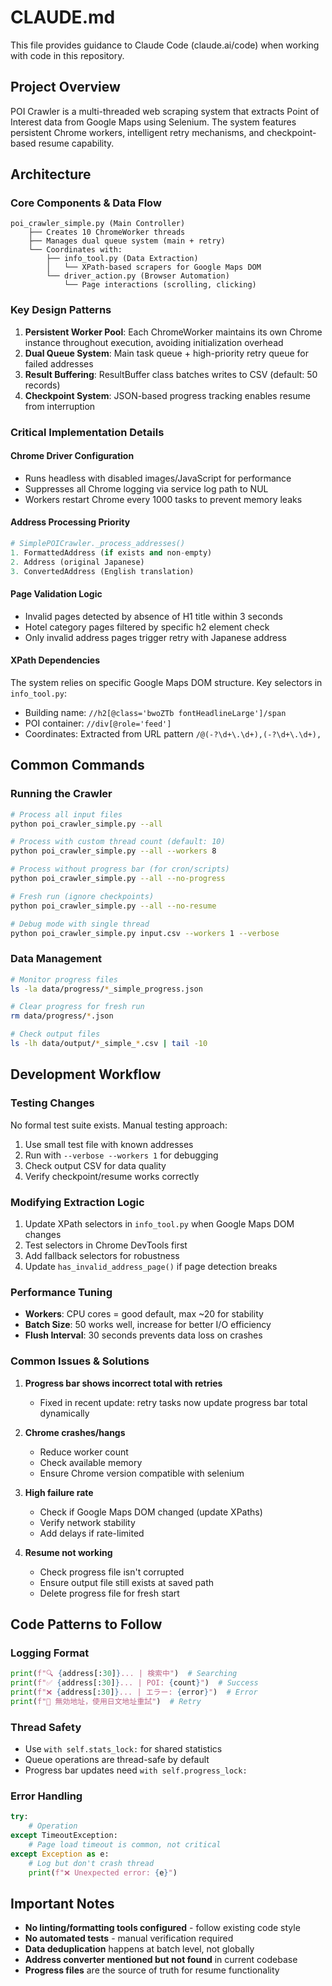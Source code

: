 # CLAUDE.md

This file provides guidance to Claude Code (claude.ai/code) when working with code in this repository.

## Project Overview

POI Crawler is a multi-threaded web scraping system that extracts Point of Interest data from Google Maps using Selenium. The system features persistent Chrome workers, intelligent retry mechanisms, and checkpoint-based resume capability.

## Architecture

### Core Components & Data Flow

```
poi_crawler_simple.py (Main Controller)
    ├── Creates 10 ChromeWorker threads
    ├── Manages dual queue system (main + retry)
    └── Coordinates with:
        ├── info_tool.py (Data Extraction)
        │   └── XPath-based scrapers for Google Maps DOM
        └── driver_action.py (Browser Automation)
            └── Page interactions (scrolling, clicking)
```

### Key Design Patterns

1. **Persistent Worker Pool**: Each ChromeWorker maintains its own Chrome instance throughout execution, avoiding initialization overhead
2. **Dual Queue System**: Main task queue + high-priority retry queue for failed addresses
3. **Result Buffering**: ResultBuffer class batches writes to CSV (default: 50 records)
4. **Checkpoint System**: JSON-based progress tracking enables resume from interruption

### Critical Implementation Details

#### Chrome Driver Configuration
- Runs headless with disabled images/JavaScript for performance
- Suppresses all Chrome logging via service log path to NUL
- Workers restart Chrome every 1000 tasks to prevent memory leaks

#### Address Processing Priority
```python
# SimplePOICrawler._process_addresses()
1. FormattedAddress (if exists and non-empty)
2. Address (original Japanese)
3. ConvertedAddress (English translation)
```

#### Page Validation Logic
- Invalid pages detected by absence of H1 title within 3 seconds
- Hotel category pages filtered by specific h2 element check
- Only invalid address pages trigger retry with Japanese address

#### XPath Dependencies
The system relies on specific Google Maps DOM structure. Key selectors in `info_tool.py`:
- Building name: `//h2[@class='bwoZTb fontHeadlineLarge']/span`
- POI container: `//div[@role='feed']`
- Coordinates: Extracted from URL pattern `/@(-?\d+\.\d+),(-?\d+\.\d+),`

## Common Commands

### Running the Crawler
```bash
# Process all input files
python poi_crawler_simple.py --all

# Process with custom thread count (default: 10)
python poi_crawler_simple.py --all --workers 8

# Process without progress bar (for cron/scripts)
python poi_crawler_simple.py --all --no-progress

# Fresh run (ignore checkpoints)
python poi_crawler_simple.py --all --no-resume

# Debug mode with single thread
python poi_crawler_simple.py input.csv --workers 1 --verbose
```

### Data Management
```bash
# Monitor progress files
ls -la data/progress/*_simple_progress.json

# Clear progress for fresh run
rm data/progress/*.json

# Check output files
ls -lh data/output/*_simple_*.csv | tail -10
```

## Development Workflow

### Testing Changes
No formal test suite exists. Manual testing approach:
1. Use small test file with known addresses
2. Run with `--verbose --workers 1` for debugging
3. Check output CSV for data quality
4. Verify checkpoint/resume works correctly

### Modifying Extraction Logic
1. Update XPath selectors in `info_tool.py` when Google Maps DOM changes
2. Test selectors in Chrome DevTools first
3. Add fallback selectors for robustness
4. Update `has_invalid_address_page()` if page detection breaks

### Performance Tuning
- **Workers**: CPU cores = good default, max ~20 for stability
- **Batch Size**: 50 works well, increase for better I/O efficiency
- **Flush Interval**: 30 seconds prevents data loss on crashes

### Common Issues & Solutions

1. **Progress bar shows incorrect total with retries**
   - Fixed in recent update: retry tasks now update progress bar total dynamically
   
2. **Chrome crashes/hangs**
   - Reduce worker count
   - Check available memory
   - Ensure Chrome version compatible with selenium

3. **High failure rate**
   - Check if Google Maps DOM changed (update XPaths)
   - Verify network stability
   - Add delays if rate-limited

4. **Resume not working**
   - Check progress file isn't corrupted
   - Ensure output file still exists at saved path
   - Delete progress file for fresh start

## Code Patterns to Follow

### Logging Format
```python
print(f"🔍 {address[:30]}... | 検索中")  # Searching
print(f"✅ {address[:30]}... | POI: {count}")  # Success
print(f"❌ {address[:30]}... | エラー: {error}")  # Error
print(f"🔄 無効地址，使用日文地址重試")  # Retry
```

### Thread Safety
- Use `with self.stats_lock:` for shared statistics
- Queue operations are thread-safe by default
- Progress bar updates need `with self.progress_lock:`

### Error Handling
```python
try:
    # Operation
except TimeoutException:
    # Page load timeout is common, not critical
except Exception as e:
    # Log but don't crash thread
    print(f"❌ Unexpected error: {e}")
```

## Important Notes

- **No linting/formatting tools configured** - follow existing code style
- **No automated tests** - manual verification required
- **Data deduplication** happens at batch level, not globally
- **Address converter mentioned but not found** in current codebase
- **Progress files** are the source of truth for resume functionality